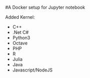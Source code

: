#A Docker setup for Jupyter notebook

Added Kernel:
- C++
- .Net C#
- Python3
- Octave
- PHP
- R
- Julia
- Java
- Javascript/NodeJS

